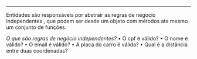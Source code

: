 
---
Entidades são responsáveis por abstrair as regras de negocio independentes , que podem ser desde um objeto com métodos ate mesmo um conjunto de funções.


*O que são regras de negócio independentes?*
• O cpf é válido?
• O nome é válido?
• O email é válido?
• A placa do carro é válida?
• Qual é a distância entre duas coordenadas?
